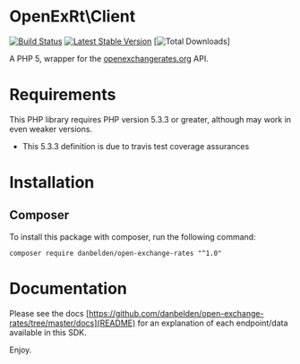 OpenExRt\Client
========

[![Build Status](https://travis-ci.org/danbelden/open-exchange-rates.svg?branch=master)](https://travis-ci.org/danbelden/open-exchange-rates)
[![Latest Stable Version](https://poser.pugx.org/danbelden/open-exchange-rates/version.svg)](https://packagist.org/packages/danbelden/open-exchange-rates)
[![Total Downloads](https://poser.pugx.org/danbelden/open-exchange-rates/downloads.svg)]

A PHP 5, wrapper for the [openexchangerates.org](https://openexchangerates.org) API.

# Requirements

This PHP library requires PHP version 5.3.3 or greater, although may work in even weaker versions.
- This 5.3.3 definition is due to travis test coverage assurances

# Installation

## Composer

To install this package with composer, run the following command:

```
composer require danbelden/open-exchange-rates "^1.0"
```

# Documentation

Please see the docs [https://github.com/danbelden/open-exchange-rates/tree/master/docs](README) for an explanation of each endpoint/data available in this SDK.

Enjoy.